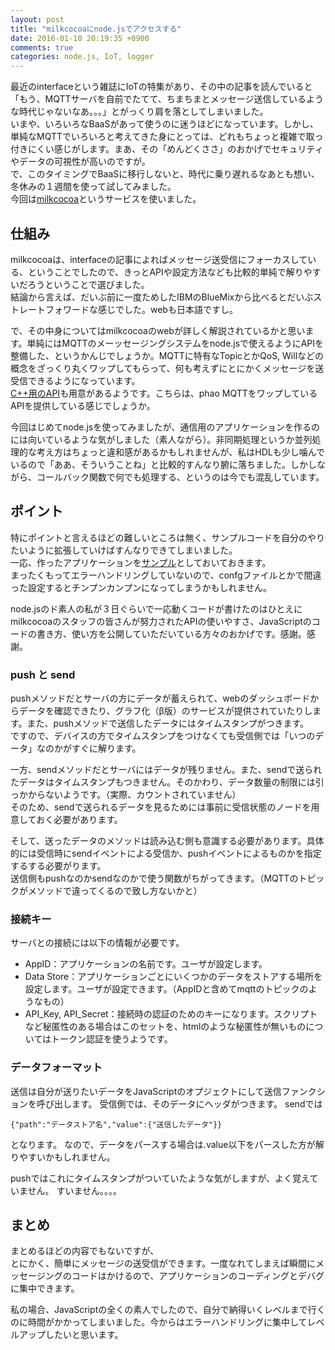 ```yaml
---
layout: post
title: "milkcocoaにnode.jsでアクセスする"
date: 2016-01-10 20:19:35 +0900
comments: true
categories: node.js, IoT, logger
---
```


最近のinterfaceという雑誌にIoTの特集があり、その中の記事を読んでいると「もう、MQTTサーバを自前でたてて、ちまちまとメッセージ送信しているような時代じゃないなあ。。。」とがっくり肩を落としてしまいました。  
いまや、いろいろなBaaSがあって使うのに迷うほどになっています。しかし、単純なMQTTでいろいろと考えてきた身にとっては、どれもちょっと複雑で取っ付きにくい感じがします。まあ、その「めんどくささ」のおかげでセキュリティやデータの可視性が高いのですが。  
で、このタイミングでBaaSに移行しないと、時代に乗り遅れるなあとも想い、冬休みの１週間を使って試してみました。  
今回は[milkcocoa](https://mlkcca.com/)というサービスを使いました。
<!-- more -->

## 仕組み
milkcocoaは、interfaceの記事によればメッセージ送受信にフォーカスしている、ということでしたので、きっとAPIや設定方法なども比較的単純で解りやすいだろうということで選びました。  
結論から言えば、だいぶ前に一度ためしたIBMのBlueMixから比べるとだいぶストレートフォワードな感じでした。webも日本語ですし。

で、その中身についてはmilkcocoaのwebが詳しく解説されているかと思います。単純にはMQTTのメーッセージングシステムをnode.jsで使えるようにAPIを整備した、というかんじでしょうか。MQTTに特有なTopicとかQoS, Willなどの概念をざっくり丸くワップしてもらって、何も考えずにとにかくメッセージを送受信できるようになっています。  
[C++用のAPI](http://blog.mlkcca.com/iot/milkcocoa-mqtt/)も用意があるようです。こちらは、phao MQTTをワップしているAPIを提供している感じでしょうか。

今回はじめてnode.jsを使ってみましたが、通信用のアプリケーションを作るのには向いているような気がしました（素人ながら）。非同期処理というか並列処理的な考え方はちょっと違和感があるかもしれませんが、私はHDLも少し噛んでいるので「ああ、そういうことね」と比較的すんなり腑に落ちました。しかしながら、コールバック関数で何でも処理する、というのは今でも混乱しています。

## ポイント
特にポイントと言えるほどの難しいところは無く、サンプルコードを自分のやりたいように拡張していけばすんなりできてしまいました。  
一応、作ったアプリケーションを[サンプル](https://github.com/mm011106/milkcocoa_edge_device)としておいておきます。  
まったくもってエラーハンドリングしていないので、confgファイルとかで間違った設定するとチンプンカンプンになってしまうかもしれません。

node.jsのド素人の私が３日ぐらいで一応動くコードが書けたのはひとえにmilkcocoaのスタッフの皆さんが努力されたAPIの使いやすさ、JavaScriptのコードの書き方、使い方を公開していただいている方々のおかげです。感謝。感謝。

### push と send

pushメソッドだとサーバの方にデータが蓄えられて、webのダッシュボードからデータを確認できたり、グラフ化（β版）のサービスが提供されていたりします。また、pushメソッドで送信したデータにはタイムスタンプがつきます。  
ですので、デバイスの方でタイムスタンプをつけなくても受信側では「いつのデータ」なのかがすぐに解ります。

一方、sendメソッドだとサーバにはデータが残りません。また、sendで送られたデータはタイムスタンプもつきません。そのかわり、データ数量の制限には引っかからないようです。（実際、カウントされていません）  
そのため、sendで送られるデータを見るためには事前に受信状態のノードを用意しておく必要があります。

そして、送ったデータのメソッドは読み込む側も意識する必要があります。具体的には受信時にsendイベントによる受信か、pushイベントによるものかを指定するする必要がります。  
送信側もpushなのかsendなのかで使う関数がちがってきます。（MQTTのトピックがメソッドで違ってくるので致し方ないかと）

### 接続キー
サーバとの接続には以下の情報が必要です。

- AppID：アプリケーションの名前です。ユーザが設定します。
- Data Store：アプリケーションごとにいくつかのデータをストアする場所を設定します。ユーザが設定できます。（AppIDと含めてmqttのトピックのようなもの）
- API_Key, API_Secret：接続時の認証のためのキーになります。スクリプトなど秘匿性のある場合はこのセットを、htmlのような秘匿性が無いものについてはトークン認証を使うようです。


### データフォーマット
送信は自分が送りたいデータをJavaScriptのオプジェクトにして送信ファンクションを呼び出します。
受信側では、そのデータにヘッダがつきます。
sendでは
```
{"path":"データストア名","value":{"送信したデータ"}}
```
となります。
なので、データをパースする場合は.value以下をパースした方が解りやすいかもしれません。

pushではこれにタイムスタンプがついていたような気がしますが、よく覚えていません。
すいません。。。。

## まとめ
まとめるほどの内容でもないですが、  
とにかく、簡単にメッセージの送受信ができます。一度なれてしまえば瞬間にメッセージングのコードはかけるので、アプリケーションのコーディングとデバグに集中できます。

私の場合、JavaScriptの全くの素人でしたので、自分で納得いくレベルまで行くのに時間がかかってしまいました。今からはエラーハンドリングに集中してレベルアップしたいと思います。

